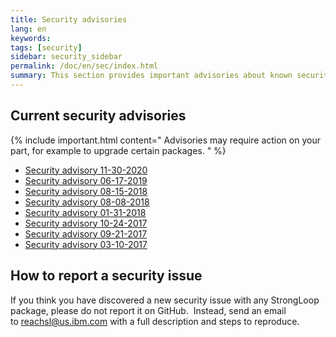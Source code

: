 ```yaml
---
title: Security advisories
lang: en
keywords:
tags: [security]
sidebar: security_sidebar
permalink: /doc/en/sec/index.html
summary: This section provides important advisories about known security issues.
---
```


## Current security advisories

{% include important.html content="
Advisories may require action on your part, for example to upgrade certain packages.
" %}

- [Security advisory 11-30-2020](Security-advisory-11-30-2020.html)
- [Security advisory 06-17-2019](Security-advisory-06-17-2019.html)
- [Security advisory 08-15-2018](Security-advisory-08-15-2018.html)
- [Security advisory 08-08-2018](Security-advisory-08-08-2018.html)
- [Security advisory 01-31-2018](Security-advisory-01-31-2018.html)
- [Security advisory 10-24-2017](Security-advisory-10-24-2017.html)
- [Security advisory 09-21-2017](Security-advisory-09-21-2017.html)
- [Security advisory 03-10-2017](Security-advisory-03-10-2017.html)

## How to report a security issue

If you think you have discovered a new security issue with any StrongLoop package, please do not report it on GitHub.  Instead, send an email to [reachsl@us.ibm.com](mailto:reachsl@us.ibm.com) with a full description and steps to reproduce.
